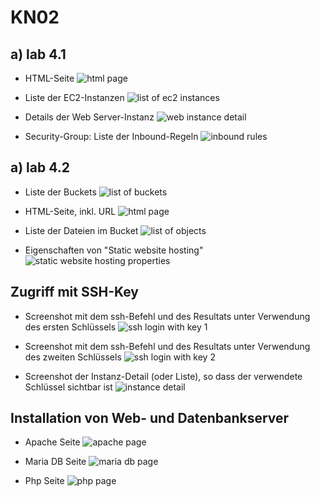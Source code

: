 # KN02

## a) lab 4.1

- HTML-Seite
![html page](lab1HTMLpage.JPG)

- Liste der EC2-Instanzen
![list of ec2 instances](lab1ListOfEC2Instances.JPG)

- Details der Web Server-Instanz
![web instance detail](lab1WebInstanceDetails.JPG)

- Security-Group: Liste der Inbound-Regeln
![inbound rules](lab1InboundRules.JPG)

## a) lab 4.2

- Liste der Buckets
![list of buckets](lab2ListOfBuckets.JPG)
  
- HTML-Seite, inkl. URL
![html page](lab2HTMLpage.JPG)
  
- Liste der Dateien im Bucket
![list of objects](lab2ListOfObjects.JPG)
  
- Eigenschaften von "Static website hosting"
![static website hosting properties](lab2StaticWebsiteHostingProperties.JPG)

## Zugriff mit SSH-Key

- Screenshot mit dem ssh-Befehl und des Resultats unter Verwendung des ersten Schlüssels
![ssh login with key 1](sshLoginKey1.JPG)

- Screenshot mit dem ssh-Befehl und des Resultats unter Verwendung des zweiten Schlüssels
![ssh login with key 2](sshLoginKey2.JPG)

- Screenshot der Instanz-Detail (oder Liste), so dass der verwendete Schlüssel sichtbar ist
![instance detail](sshLoginInstanceDetail.JPG)

##  Installation von Web- und Datenbankserver

- Apache Seite
![apache page](cApache2.JPG)

- Maria DB Seite
![maria db page](cMariaDb.JPG)

- Php Seite
![php page](cPhp.JPG)
 
